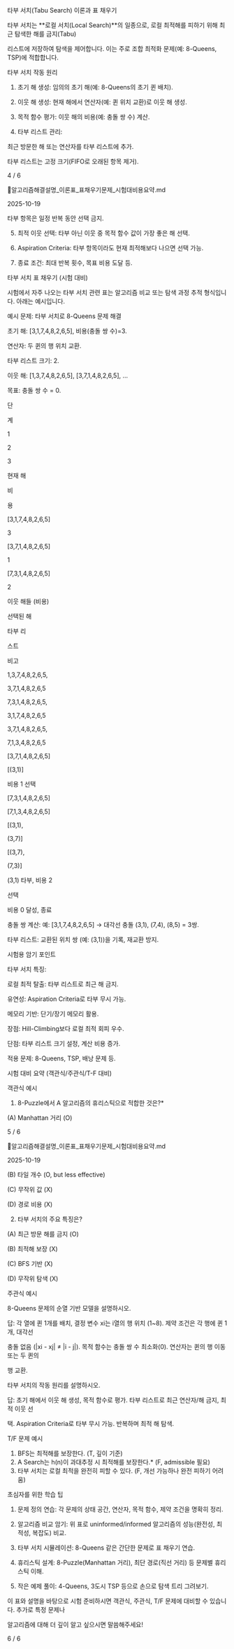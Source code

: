 타부 서치(Tabu Search) 이론과 표 채우기

타부 서치는 **로컬 서치(Local Search)**의 일종으로, 로컬 최적해를 피하기 위해 최근 탐색한 해를 금지(Tabu)

리스트에 저장하여 탐색을 제어합니다. 이는 주로 조합 최적화 문제(예: 8-Queens, TSP)에 적합합니다.

타부 서치 작동 원리

1. 초기 해 생성: 임의의 초기 해(예: 8-Queens의 초기 퀸 배치).

2. 이웃 해 생성: 현재 해에서 연산자(예: 퀸 위치 교환)로 이웃 해 생성.

3. 목적 함수 평가: 이웃 해의 비용(예: 충돌 쌍 수) 계산.

4. 타부 리스트 관리:

최근 방문한 해 또는 연산자를 타부 리스트에 추가.

타부 리스트는 고정 크기(FIFO로 오래된 항목 제거).

4 / 6

알고리즘해결설명_이론표_표채우기문제_시험대비용요약.md

2025-10-19

타부 항목은 일정 반복 동안 선택 금지.

5. 최적 이웃 선택: 타부 아닌 이웃 중 목적 함수 값이 가장 좋은 해 선택.

6. Aspiration Criteria: 타부 항목이라도 현재 최적해보다 나으면 선택 가능.

7. 종료 조건: 최대 반복 횟수, 목표 비용 도달 등.

타부 서치 표 채우기 (시험 대비)

시험에서 자주 나오는 타부 서치 관련 표는 알고리즘 비교 또는 탐색 과정 추적 형식입니다. 아래는 예시입니다.

예시 문제: 타부 서치로 8-Queens 문제 해결

초기 해: [3,1,7,4,8,2,6,5], 비용(충돌 쌍 수)=3.

연산자: 두 퀸의 행 위치 교환.

타부 리스트 크기: 2.

이웃 해: [1,3,7,4,8,2,6,5], [3,7,1,4,8,2,6,5], ...

목표: 충돌 쌍 수 = 0.

단

계

1

2

3

현재 해

비

용

[3,1,7,4,8,2,6,5]

3

[3,7,1,4,8,2,6,5]

1

[7,3,1,4,8,2,6,5]

2

이웃 해들 (비용)

선택된 해

타부 리

스트

비고

1,3,7,4,8,2,6,5,

3,7,1,4,8,2,6,5

7,3,1,4,8,2,6,5,

3,1,7,4,8,2,6,5

3,7,1,4,8,2,6,5,

7,1,3,4,8,2,6,5

[3,7,1,4,8,2,6,5]

[(3,1)]

비용 1 선택

[7,3,1,4,8,2,6,5]

[7,1,3,4,8,2,6,5]

[(3,1),

(3,7)]

[(3,7),

(7,3)]

(3,1) 타부, 비용 2

선택

비용 0 달성, 종료

충돌 쌍 계산: 예: [3,1,7,4,8,2,6,5] → 대각선 충돌 (3,1), (7,4), (8,5) = 3쌍.

타부 리스트: 교환된 위치 쌍 (예: (3,1))을 기록, 재교환 방지.

시험용 암기 포인트

타부 서치 특징:

로컬 최적 탈출: 타부 리스트로 최근 해 금지.

유연성: Aspiration Criteria로 타부 무시 가능.

메모리 기반: 단기/장기 메모리 활용.

장점: Hill-Climbing보다 로컬 최적 회피 우수.

단점: 타부 리스트 크기 설정, 계산 비용 증가.

적용 문제: 8-Queens, TSP, 배낭 문제 등.

시험 대비 요약 (객관식/주관식/T-F 대비)

객관식 예시

1. 8-Puzzle에서 A 알고리즘의 휴리스틱으로 적합한 것은?*

(A) Manhattan 거리 (O)

5 / 6

알고리즘해결설명_이론표_표채우기문제_시험대비용요약.md

2025-10-19

(B) 타일 개수 (O, but less effective)

(C) 무작위 값 (X)

(D) 경로 비용 (X)

2. 타부 서치의 주요 특징은?

(A) 최근 방문 해를 금지 (O)

(B) 최적해 보장 (X)

(C) BFS 기반 (X)

(D) 무작위 탐색 (X)

주관식 예시

8-Queens 문제의 순열 기반 모델을 설명하시오.

답: 각 열에 퀸 1개를 배치, 결정 변수 xi는 i열의 행 위치 (1~8). 제약 조건은 각 행에 퀸 1개, 대각선

충돌 없음 (|xi - xj| ≠ |i - j|). 목적 함수는 충돌 쌍 수 최소화(0). 연산자는 퀸의 행 이동 또는 두 퀸의

행 교환.

타부 서치의 작동 원리를 설명하시오.

답: 초기 해에서 이웃 해 생성, 목적 함수로 평가. 타부 리스트로 최근 연산자/해 금지, 최적 이웃 선

택. Aspiration Criteria로 타부 무시 가능. 반복하며 최적 해 탐색.

T/F 문제 예시

1. BFS는 최적해를 보장한다. (T, 깊이 기준)
2. A Search는 h(n)이 과대추정 시 최적해를 보장한다.* (F, admissible 필요)
3. 타부 서치는 로컬 최적을 완전히 피할 수 있다. (F, 개선 가능하나 완전 피하기 어려움)

초심자를 위한 학습 팁

1. 문제 정의 연습: 각 문제의 상태 공간, 연산자, 목적 함수, 제약 조건을 명확히 정리.

2. 알고리즘 비교 암기: 위 표로 uninformed/informed 알고리즘의 성능(완전성, 최적성, 복잡도) 비교.

3. 타부 서치 시뮬레이션: 8-Queens 같은 간단한 문제로 표 채우기 연습.

4. 휴리스틱 설계: 8-Puzzle(Manhattan 거리), 최단 경로(직선 거리) 등 문제별 휴리스틱 이해.

5. 작은 예제 풀이: 4-Queens, 3도시 TSP 등으로 손으로 탐색 트리 그려보기.

이 표와 설명을 바탕으로 시험 준비하시면 객관식, 주관식, T/F 문제에 대비할 수 있습니다. 추가로 특정 문제나

알고리즘에 대해 더 깊이 알고 싶으시면 말씀해주세요!

6 / 6


